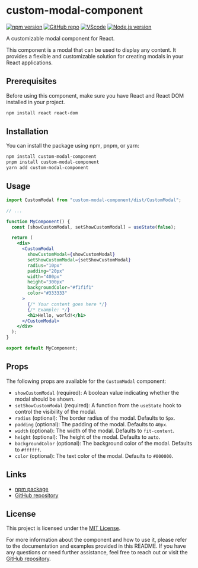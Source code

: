# custom-modal-component

[![npm version](https://img.shields.io/npm/v/custom-modal-component.svg)](https://www.npmjs.com/package/custom-modal-component)
[![GitHub repo](https://img.shields.io/badge/GitHub-Repo-blue.svg)](https://github.com/Peallyz/Projet14_HRnet)
[![VScode](https://img.shields.io/badge/IDE-VScode-blue.svg)](https://code.visualstudio.com/)
[![Node.js version](https://img.shields.io/badge/Node.js-8.5.0-green.svg)](https://nodejs.org/)

A customizable modal component for React.

This component is a modal that can be used to display any content. It provides a flexible and customizable solution for creating modals in your React applications.

## Prerequisites

Before using this component, make sure you have React and React DOM installed in your project.

```bash
npm install react react-dom
```

## Installation

You can install the package using npm, pnpm, or yarn:

```bash
npm install custom-modal-component
pnpm install custom-modal-component
yarn add custom-modal-component
```

## Usage

```jsx
import CustomModal from "custom-modal-component/dist/CustomModal";

// ...

function MyComponent() {
  const [showCustomModal, setShowCustomModal] = useState(false);

  return (
    <div>
      <CustomModal
        showCustomModal={showCustomModal}
        setShowCustomModal={setShowCustomModal}
        radius="10px"
        padding="20px"
        width="400px"
        height="300px"
        backgroundColor="#f1f1f1"
        color="#333333"
      >
        {/* Your content goes here */}
        {/* Example: */}
        <h1>Hello, world!</h1>
      </CustomModal>
    </div>
  );
}

export default MyComponent;
```

## Props

The following props are available for the `CustomModal` component:

- `showCustomModal` (required): A boolean value indicating whether the modal should be shown.
- `setShowCustomModal` (required): A function from the `useState` hook to control the visibility of the modal.
- `radius` (optional): The border radius of the modal. Defaults to `5px`.
- `padding` (optional): The padding of the modal. Defaults to `40px`.
- `width` (optional): The width of the modal. Defaults to `fit-content`.
- `height` (optional): The height of the modal. Defaults to `auto`.
- `backgroundColor` (optional): The background color of the modal. Defaults to `#ffffff`.
- `color` (optional): The text color of the modal. Defaults to `#000000`.

## Links

- [npm package](https://www.npmjs.com/package/custom-modal-component)
- [GitHub repository](https://github.com/Peallyz/custom_modal_OCp14)

## License

This project is licensed under the [MIT License](LICENSE).

For more information about the component and how to use it, please refer to the documentation and examples provided in this README. If you have any questions or need further assistance, feel free to reach out or visit the [GitHub repository](https://github.com/Peallyz/custom_modal_OCp14).
